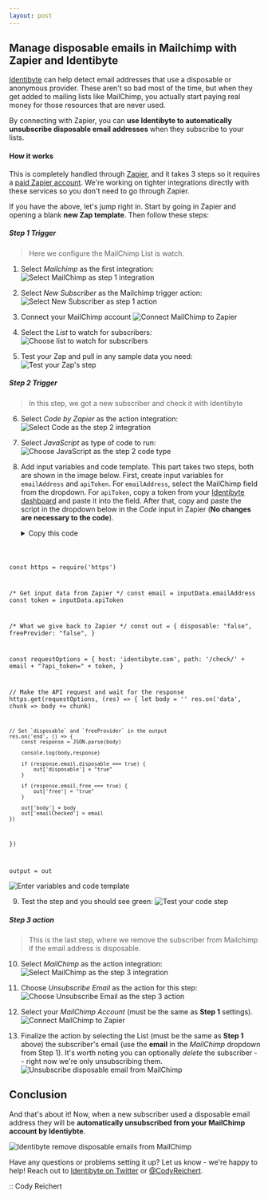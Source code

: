 ```yaml
---
layout: post
---
```


## Manage disposable emails in Mailchimp with Zapier and Identibyte

[Identibyte](https://identibyte.com) can help detect email addresses
that use a disposable or anonymous provider. These aren't so bad most
of the time, but when they get added to mailing lists like MailChimp,
you actually start paying real money for those resources that are
never used.

By connecting with Zapier, you can **use Identibyte to automatically
unsubscribe disposable email addresses** when they subscribe to your
lists.

#### How it works

This is completely handled through [Zapier](https://zapier.com), and
it takes 3 steps so it requires a [paid Zapier
account](https://zapier.com/app/settings/billing/plan/). We're working
on tighter integrations directly with these services so you don't need
to go through Zapier.

If you have the above, let's jump right in. Start by going in Zapier
and opening a blank **new Zap template**. Then follow these steps:

##### Step 1 Trigger
> Here we configure the MailChimp List is watch.

1. Select _Mailchimp_ as the first integration:
   ![Select MailChimp as step 1 integration](img/step-1.png)

2. Select _New Subscriber_ as the Mailchimp trigger action:
   ![Select New Subscriber as step 1 action](img/step-2.png)

3. Connect your MailChimp account
   ![Connect MailChimp to Zapier](img/step-3.png)

4. Select the _List_ to watch for subscribers:
   ![Choose list to watch for subscribers](img/step-4.png)

5. Test your Zap and pull in any sample data you need:
   ![Test your Zap's step](img/step-5.png)

##### Step 2 Trigger
> In this step, we got a new subscriber and check it with Identibyte

6. Select _Code by Zapier_ as the action integration:
   ![Select Code as the step 2 integration](img/step-6.png)

7. Select _JavaScript_ as type of code to run:
   ![Choose JavaScript as the step 2 code type](img/step-7.png)

8. Add input variables and code template. This part takes two steps,
   both are shown in the image below. First, create input variables
   for `emailAddress` and `apiToken`. For `emailAddress`, select the
   MailChimp field from the dropdown. For `apiToken`, copy a token
   from your [Identibyte dashboard](https://identibyte.com/dashboard)
   and paste it into the field.
   After that, copy and paste the script in the dropdown below in the
   _Code_ input in Zapier (**No changes are necessary to the code**).
   <details>
     <summary>Copy this code</summary>
       <pre>
         <code class="js lang-js">
const https = require('https')

/* Get input data from Zapier */
const email = inputData.emailAddress
const token = inputData.apiToken

/* What we give back to Zapier */
const out = {
    disposable: "false",
    freeProvider: "false",
}

const requestOptions = {
    host: 'identibyte.com',
    path: '/check/' + email + "?api_token=" + token,
}

// Make the API request and wait for the response
https.get(requestOptions, (res) => {
    let body = ''
    res.on('data', chunk => body += chunk)

    // Set `disposable` and `freeProvider` in the output
    res.on('end', () => {
        const response = JSON.parse(body)

        console.log(body,response)

        if (response.email.disposable === true) {
            out['disposable'] = "true"
        }

        if (response.email.free === true) {
            out['free'] = "true"
        }

        out['body'] = body
        out['emailChecked'] = email
    })
})

output = out
       </code>
     </pre>
   </details>

   ![Enter variables and code template](img/step-8.png)

9. Test the step and you should see green:
   ![Test your code step](img/step-9.png)

##### Step 3 action
> This is the last step, where we remove the subscriber from Mailchimp if the email address is disposable.

10. Select _MailChimp_ as the action integration:
    ![Select MailChimp as the step 3 integration](img/step-10.png)

11. Choose _Unsubscribe Email_ as the action for this step:
    ![Choose Unsubscribe Email as the step 3 action](img/step-11.png)

12. Select your _MailChimp Account_ (must be the same as **Step 1**
    settings).
    ![Connect MailChimp to Zapier](img/step-3.png)

13. Finalize the action by selecting the List (must be the same as
    **Step 1** above) the subscriber's email (use the **email** in the
    _MailChimp_ dropdown from Step 1). It's worth noting you can
    optionally _delete_ the subscriber -- right now we're only
    unsubscribing them.
    ![Unsubscribe disposable email from MailChimp](img/step-12.png)

## Conclusion

And that's about it! Now, when a new subscriber used a disposable
email address they will be **automatically unsubscribed from your
MailChimp account by Identiybte**.

![Identibyte remove disposable emails from MailChimp](img/step-13.png)

Have any questions or problems setting it up? Let us know - we're
happy to help! Reach out to [Identibyte on
Twitter](https://twitter.com/Identibyte) or
[@CodyReichert](https://twitter.com/CodyReichert).

:: Cody Reichert
